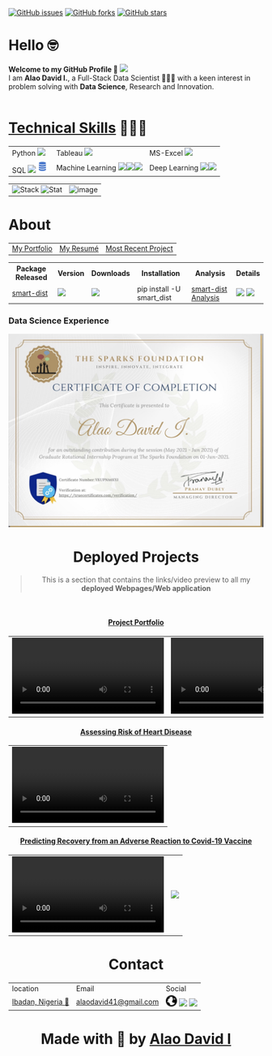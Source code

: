 [![GitHub issues](https://img.shields.io/github/issues/invest41/invest41)](https://github.com/invest41/invest41/issues)
[![GitHub forks](https://img.shields.io/github/forks/invest41/invest41)](https://github.com/invest41/invest41/network)
[![GitHub stars](https://img.shields.io/github/stars/invest41/invest41)](https://github.com/invest41/invest41/stargazers)

# Hello 🤓

**Welcome to my GitHub Profile 📔** ![](https://visitor-badge.glitch.me/badge?page_id=invest41.invest41&style=flat-square&color=ffeb00) <br/>
I am **Alao David I.**, a Full-Stack Data Scientist 🕵🏽‍♂️ with a keen interest in problem solving with **Data Science**, Research and Innovation.
<br/><br/>
# [Technical Skills](https://invest41.github.io/AlaoDavid.github.io/) 👨🏽‍💻
| | | | 
|:--|:--|:--|
|Python <a href="https://www.python.org"><img width="22px" src="https://cdn.jsdelivr.net/npm/simple-icons@v3/icons/python.svg" /></a>  |Tableau <a href="https://www.tableau.com"><img width="22px" src="https://cdn.jsdelivr.net/npm/simple-icons@v3/icons/tableau.svg" /></a>  |  MS-Excel <a href="https://www.microsoft.com/en-us/microsoft-365/excel"><img width="22px" src="https://cdn.jsdelivr.net/npm/simple-icons@v3/icons/microsoftexcel.svg"/></a>  |
|  SQL <a href="https://www.sqlite.org/index.html"><img width="22px" src="https://cdn.jsdelivr.net/npm/simple-icons@v3/icons/sqlite.svg" /></a><a href="https://www.mysql.com"><img alt="SQL" width="26px" src="https://raw.githubusercontent.com/github/explore/80688e429a7d4ef2fca1e82350fe8e3517d3494d/topics/sql/sql.png" /></a>  |  Machine Learning <a href="https://scikit-learn.org/stable/"><img width="45px" src="https://cdn.jsdelivr.net/npm/simple-icons@v3/icons/scikit-learn.svg" /></a><a href="https://numpy.org"><img width="22px" src="https://cdn.jsdelivr.net/npm/simple-icons@v3/icons/numpy.svg" /></a><a href="https://pandas.pydata.org"><img width="22px" src="https://cdn.jsdelivr.net/npm/simple-icons@v3/icons/pandas.svg" /></a>|  Deep Learning <a href="https://www.tensorflow.org"><img width="22px" src="https://cdn.jsdelivr.net/npm/simple-icons@v3/icons/tensorflow.svg" /></a><a href="https://keras.io"><img width="22px" src="https://cdn.jsdelivr.net/npm/simple-icons@v3/icons/keras.svg" /></a>|

| | |
|:--|:--|
|![Stack](https://github-readme-stats.vercel.app/api/top-langs/?username=invest41&show_icons=true&theme=great-gatsby&hide_border=true&langs_count=8) ![Stat](https://github-readme-stats.vercel.app/api?username=invest41&show_icons=true&theme=great-gatsby)| ![image](https://user-images.githubusercontent.com/70070334/141488940-7817ba49-96a9-455c-bd9d-db76f59e0054.jpeg)|

# About  

|  |   |   |
|:-|:--|:--|
|[My Portfolio](https://invest41.github.io/AlaoDavid.github.io/) | [My Resumé](https://github.com/invest41/Resume/blob/main/6F771705-98AF-470A-AE08-497F628077C5.jpeg) | [Most Recent Project](https://cvs-disease.herokuapp.com/)|  

 <div align="left">
  <table>
    <tr>
      <th>Package Released</th>
      <th>Version</th>
      <th>Downloads</th>
      <th>Installation</th>
      <th>Analysis</th>
     <th>Details</th>
    </tr>
    <tr>
      <td><a href = "https://pypi.org/project/smart-dist/">smart-dist</a></td>
      <td><a href="https://pypi.org/project/smart-dist/"><img src="https://img.shields.io/pypi/v/smart-dist?style=flat-square"/></a></td>
      <td><a href="https://pepy.tech/project/smart-dist"><img src="https://pepy.tech/badge/smart-dist"/></a></td>
      <td>pip install -U smart_dist</td>
      <td><a href = "https://github.com/invest41/Exploring_Libraries/blob/main/Smart_dist_Package_Analysis.ipynb">smart-dist Analysis</a></td>
      <td>
       <img src="https://img.shields.io/pypi/l/smart-dist?style=flat-square"/>
       <img src="https://img.shields.io/badge/dynamic/json?color=blue&label=docs&prefix=v&query=%24.info.version&url=https%3A%2F%2Fpypi.org%2Fpypi%2Fsmart_dist%2Fjson&style=flat-square"/>
       <!--img src="https://img.shields.io/pypi/pyversions/smart-dist?style=flat-square"/-->
       <!--img src="https://app.codacy.com/project/badge/Coverage/ed658f08dcce4f088c850253475540ba"/-->
       <!--img src="https://img.shields.io/codecov/c/github/sfu-db/smart-dist?style=flat-square"/-->
       <!--img src="https://app.codacy.com/project/badge/Grade/ed658f08dcce4f088c850253475540ba"/-->
       <!--img src="https://img.shields.io/discord/702765817154109472?style=flat-square"/-->
     </td>
    </tr>
  </table>
</div> 
  
  

### Data Science Experience

<div align = "center">
<a href = "https://truecertificates.com/secure/snapshot/YKUPNA4KYJ.png"> <img src="https://github.com/invest41/Resume/blob/main/IMG_9327.jpeg" /> <a/>


# Deployed Projects  
> This is a section that contains the links/video preview to all my **deployed Webpages/Web application** 
<br/>

#### [Project Portfolio](https://invest41.github.io/AlaoDavid.github.io/)
| | |
|:-|:-|
| ![Project Portfolio 1](https://user-images.githubusercontent.com/70070334/132600307-0b4ada7f-fcf3-4ade-baa6-0a44210d21a4.mp4) | ![Project Portfolio 2](https://user-images.githubusercontent.com/70070334/132600368-0d242548-c4b5-42da-85bc-96a11c728465.mp4) |


#### [Assessing Risk of Heart Disease](https://cvs-disease.herokuapp.com)
| |
|:-|
|![Assessing Risk of Heart Disease](https://user-images.githubusercontent.com/70070334/132600470-6c1e0199-b6f3-41ae-b9c8-431fa5629fc8.mp4) |


#### [Predicting Recovery from an Adverse Reaction to Covid-19 Vaccine](https://adv-vax.herokuapp.com/)
| | |
|:-|:-|
| ![Predicting Recovery from an Adverse Reaction to Covid-19 Vaccine 1](https://user-images.githubusercontent.com/70070334/132601635-f2090be6-b834-41b1-8428-64a11452c6f9.mp4) | <img width=650 src="https://user-images.githubusercontent.com/70070334/132602194-65665c8d-8e53-4fe9-867d-3e94f97d7241.mp4"/> |

<!--div align = "center" -->
<h1>Contact</h1>

| | | |
|:--|:--|:--|
|location | Email | Social |
<a href="https://maps.app.goo.gl/9ej8vPxqu2JeUyS4A">Ibadan, Nigeria 📍</a> | alaodavid41@gmail.com | [<img width="22px" src="https://raw.githubusercontent.com/iconic/open-iconic/master/svg/globe.svg" />](https://invest41.github.io/AlaoDavid.github.io/) [<img width="22px" src="https://cdn.jsdelivr.net/npm/simple-icons@v3/icons/linkedin.svg" />](https://www.linkedin.com/in/david-alao-72362113b/) [<img width="22px" src="https://cdn.jsdelivr.net/npm/simple-icons@v3/icons/kaggle.svg" />](https://www.kaggle.com/welcomehere)|


 <h1> Made with 💜 by <a href = "https://github.com/invest41/Resume"> Alao David I  <a/> <h1/> 
</div>
